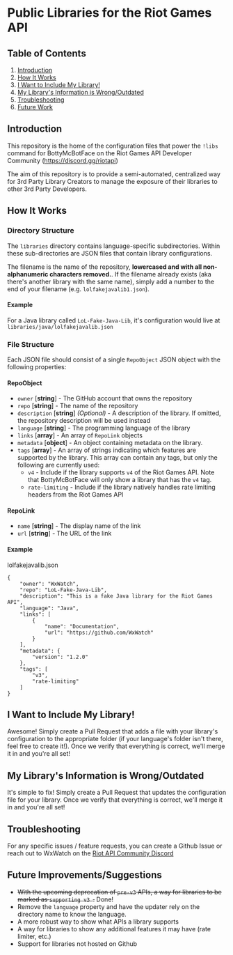 # Public Libraries for the Riot Games API

## Table of Contents
1. [Introduction](#introduction)
2. [How It Works](#how-it-works)
2. [I Want to Include My Library!](#i-want-to-include-my-library)
3. [My Library's Information is Wrong/Outdated](#my-librarys-information-is-wrongoutdated)
4. [Troubleshooting](#troubleshooting)
5. [Future Work](#future-improvementssuggestions)

## Introduction
This repository is the home of the configuration files that power the `!libs` command for BottyMcBotFace on the Riot Games API Developer Community (https://discord.gg/riotapi)

The aim of this repository is to provide a semi-automated, centralized way for 3rd Party Library Creators to manage the exposure of their libraries to other 3rd Party Developers.

## How It Works
### Directory Structure
The `libraries` directory contains language-specific subdirectories. Within these sub-directories are JSON files that contain library configurations. 

The filename is the name of the repository, **lowercased and with all non-alphanumeric characters removed.**. If the filename already exists (aka there's another library with the same name), simply add a number to the end of your filename (e.g. `lolfakejavalib1.json`).

#### Example
For a Java library called `LoL-Fake-Java-Lib`, it's configuration would live at `libraries/java/lolfakejavalib.json`

### File Structure
Each JSON file should consist of a single `RepoObject` JSON object with the following properties:

#### RepoObject
- `owner` [**string**] - The GitHub account that owns the repository
- `repo` [**string**] - The name of the repository
- `description` [**string**] _(Optional)_ -  A description of the library. If omitted, the repository description will be used instead
- `language` [**string**] - The programming language of the library
- `links` [**array**] - An array of `RepoLink` objects
- `metadata` [**object**] - An object containing metadata on the library.
- `tags` [**array**] - An array of strings indicating which features are supported by the library. This array can contain any tags, but only the following are currently used:
  - `v4` - Include if the library supports `v4` of the Riot Games API. Note that BottyMcBotFace will only show a library that has the `v4` tag.
  - `rate-limiting` - Include if the library natively handles rate limiting headers from the Riot Games API

#### RepoLink
- `name` [**string**] - The display name of the link
- `url` [**string**] - The URL of the link

#### Example
lolfakejavalib.json
```
{
    "owner": "WxWatch",
    "repo": "LoL-Fake-Java-Lib",
    "description": "This is a fake Java library for the Riot Games API",
    "language": "Java",
    "links": [
        {
            "name": "Documentation",
            "url": "https://github.com/WxWatch"
        }
    ],
    "metadata": {
        "version": "1.2.0"
    },
    "tags": [
        "v3",
        "rate-limiting"
    ]
}
```

## I Want to Include My Library!
Awesome! Simply create a Pull Request that adds a file with your library's configuration to the appropriate folder (if your language's folder isn't there, feel free to create it!). Once we verify that everything is correct, we'll merge it in and you're all set!

## My Library's Information is Wrong/Outdated
It's simple to fix! Simply create a Pull Request that updates the configuration file for your library. Once we verify that everything is correct, we'll merge it in and you're all set!

## Troubleshooting
For any specific issues / feature requests, you can create a Github Issue or reach out to WxWatch on the [Riot API Community Discord](https://discord.gg/riotapi)

## Future Improvements/Suggestions
- ~~With the upcoming deprecation of `pre-v3` APIs, a way for libraries to be marked as `supporting v3 `.~~ Done!
- Remove the `language` property and have the updater rely on the directory name to know the language.
- A more robust way to show what APIs a library supports
- A way for libraries to show any additional features it may have (rate limiter, etc.)
- Support for libraries not hosted on Github

